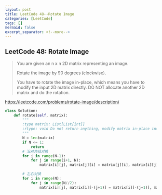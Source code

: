 ```yaml
---
layout: post
title: LeetCode 48--Rotate Image
categories: [LeetCode]
tags: []
mermaid: false
excerpt_separator: <!--more-->
---
```


<!--categories: [Ubuntu, Database, Python, Github, Web, Tutorial, Test, Shell, LeetCode, Game, Latex, Machine Learning, Network, ]-->
<!--tags: [jekyll, python3, github, Django, markdown, mysql, shell, ML, ]-->

<!--mermaid endmermaid-->

<!--## title-->

## LeetCode 48: Rotate Image

> You are given an n x n 2D matrix representing an image.
>
> Rotate the image by 90 degrees (clockwise).
>
> You have to rotate the image in-place, which means you have to modify the input 2D matrix directly. DO NOT allocate another 2D matrix and do the rotation.

<https://leetcode.com/problems/rotate-image/description/>

<!--more-->

```python
class Solution:
    def rotate(self, matrix):
        """
        :type matrix: List[List[int]]
        :rtype: void Do not return anything, modify matrix in-place instead.
        """
        N = len(matrix)
        if N <= 1:
            return
        # 沿对角线对换
        for i in range(N-1):
            for j in range(i+1, N):
                matrix[i][j], matrix[j][i] = matrix[j][i], matrix[i][j]
                
        # 左右对换
        for i in range(N):
            for j in range(N//2):
                matrix[i][j], matrix[i][-(j+1)] = matrix[i][-(j+1)], matrix[i][j]
```

